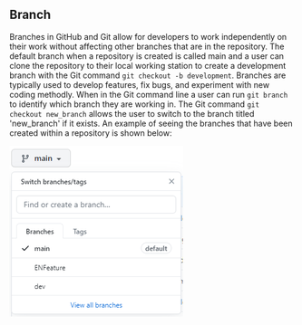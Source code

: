 ## Branch 

Branches in GitHub and Git allow for developers to work independently on their work without affecting other branches that are in the repository. The default branch when a repository is created is called main and a user can clone the repository to their local working station to create a development branch with the Git command `git checkout -b development`. Branches are typically used to develop features, fix bugs, and experiment with new coding methodly. When in the Git command line a user can run `git branch` to identify which branch they are working in. The Git command `git checkout new_branch` allows the user to switch to the branch titled 'new_branch' if it exists. An example of seeing the branches that have been created within a repository is shown below: 

![Git Branch](/images/gitBranch.png)

